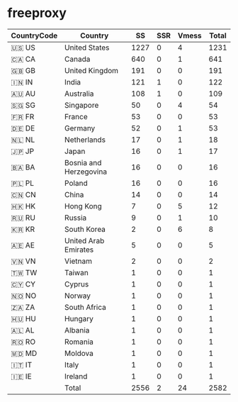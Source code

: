 # freeproxy

|CountryCode|Country|SS|SSR|Vmess|Total|
|  ----  | ----  |  ----  | ----  |  ----  | ----  |
|🇺🇸 US|United States|1227|0|4|1231|
|🇨🇦 CA|Canada|640|0|1|641|
|🇬🇧 GB|United Kingdom|191|0|0|191|
|🇮🇳 IN|India|121|1|0|122|
|🇦🇺 AU|Australia|108|1|0|109|
|🇸🇬 SG|Singapore|50|0|4|54|
|🇫🇷 FR|France|53|0|0|53|
|🇩🇪 DE|Germany|52|0|1|53|
|🇳🇱 NL|Netherlands|17|0|1|18|
|🇯🇵 JP|Japan|16|0|1|17|
|🇧🇦 BA|Bosnia and Herzegovina|16|0|0|16|
|🇵🇱 PL|Poland|16|0|0|16|
|🇨🇳 CN|China|14|0|0|14|
|🇭🇰 HK|Hong Kong|7|0|5|12|
|🇷🇺 RU|Russia|9|0|1|10|
|🇰🇷 KR|South Korea|2|0|6|8|
|🇦🇪 AE|United Arab Emirates|5|0|0|5|
|🇻🇳 VN|Vietnam|2|0|0|2|
|🇹🇼 TW|Taiwan|1|0|0|1|
|🇨🇾 CY|Cyprus|1|0|0|1|
|🇳🇴 NO|Norway|1|0|0|1|
|🇿🇦 ZA|South Africa|1|0|0|1|
|🇭🇺 HU|Hungary|1|0|0|1|
|🇦🇱 AL|Albania|1|0|0|1|
|🇷🇴 RO|Romania|1|0|0|1|
|🇲🇩 MD|Moldova|1|0|0|1|
|🇮🇹 IT|Italy|1|0|0|1|
|🇮🇪 IE|Ireland|1|0|0|1|
||Total|2556|2|24|2582|
